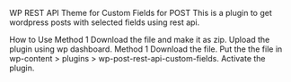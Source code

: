 WP REST API Theme for Custom Fields for POST
This is a plugin to get wordpress posts with selected fields using rest api.

How to Use
Method 1
Download the file and make it as zip.
Upload the plugin using wp dashboard.
Method 1
Download the file.
Put the the file in wp-content > plugins > wp-post-rest-api-custom-fields.
Activate the plugin.
